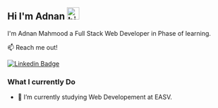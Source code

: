 ##  Hi I'm Adnan <img src="https://user-images.githubusercontent.com/1303154/88677602-1635ba80-d120-11ea-84d8-d263ba5fc3c0.gif" width="28px" height="28px" alt="hi">

I'm Adnan Mahmood a Full Stack Web Developer in Phase of learning. 

:mailbox: Reach me out!

[![Linkedin Badge](https://img.shields.io/badge/-Adnan-0e76a8?style=flat&labelColor=0e76a8&logo=linkedin&logoColor=white)](https://www.linkedin.com/in/adnantaj1/)

### What I currently Do

- 🔭 I’m currently studying Web Developement at EASV. 